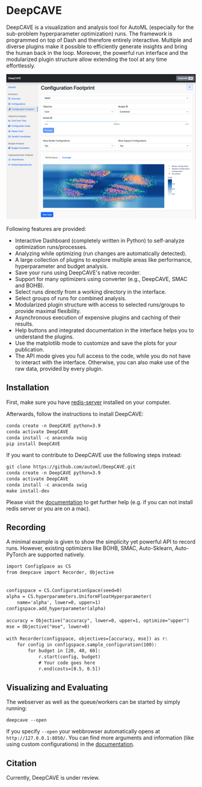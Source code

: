 # DeepCAVE

DeepCAVE is a visualization and analysis tool for AutoML (especially for the sub-problem
hyperparameter optimization) runs. The framework is programmed on top of Dash and therefore
entirely interactive. Multiple and diverse plugins make it possible to efficiently generate insights
and bring the human back in the loop. Moreover, the powerful run interface and the modularized
plugin structure allow extending the tool at any time effortlessly.

![Configuration Footprint](docs/images/plugins/configuration_footprint.png)

Following features are provided:
- Interactive Dashboard (completely written in Python) to self-analyze optimization runs/processes.
- Analyzing while optimizing (run changes are automatically detected).
- A large collection of plugins to explore multiple areas like performance, hyperparameter and
budget analysis.
- Save your runs using DeepCAVE's native recorder.
- Support for many optimizers using converter (e.g., DeepCAVE, SMAC and BOHB).
- Select runs directly from a working directory in the interface.
- Select groups of runs for combined analysis.
- Modularized plugin structure with access to selected runs/groups to provide maximal flexibility.
- Asynchronous execution of expensive plugins and caching of their results.
- Help buttons and integrated documentation in the interface helps you to understand the plugins.
- Use the matplotlib mode to customize and save the plots for your publication.
- The API mode gives you full access to the code, while you do not have to interact with the 
interface. Otherwise, you can also make use of the raw data, provided by every plugin.


## Installation

First, make sure you have [redis-server](https://flaviocopes.com/redis-installation/) installed on
your computer.

Afterwards, follow the instructions to install DeepCAVE:
```
conda create -n DeepCAVE python=3.9
conda activate DeepCAVE
conda install -c anaconda swig
pip install DeepCAVE
```

If you want to contribute to DeepCAVE use the following steps instead:
```
git clone https://github.com/automl/DeepCAVE.git
conda create -n DeepCAVE python=3.9
conda activate DeepCAVE
conda install -c anaconda swig
make install-dev
```

Please visit the [documentation](https://automl.github.io/DeepCAVE/main/installation.html) to get
further help (e.g. if you can not install redis server or you are on a mac).


## Recording

A minimal example is given to show the simplicity yet powerful API to record runs.
However, existing optimizers like BOHB, SMAC, Auto-Sklearn, Auto-PyTorch are supported natively.

```
import ConfigSpace as CS
from deepcave import Recorder, Objective


configspace = CS.ConfigurationSpace(seed=0)
alpha = CS.hyperparameters.UniformFloatHyperparameter(
    name='alpha', lower=0, upper=1)
configspace.add_hyperparameter(alpha)

accuracy = Objective("accuracy", lower=0, upper=1, optimize="upper")
mse = Objective("mse", lower=0)

with Recorder(configspace, objectives=[accuracy, mse]) as r:
    for config in configspace.sample_configuration(100):
        for budget in [20, 40, 60]:
            r.start(config, budget)
            # Your code goes here
            r.end(costs=[0.5, 0.5])
```


## Visualizing and Evaluating

The webserver as well as the queue/workers can be started by simply running:
```
deepcave --open
```

If you specify `--open` your webbrowser automatically opens at `http://127.0.0.1:8050/`.
You can find more arguments and information (like using custom configurations) in the
[documentation](https://automl.github.io/DeepCAVE/main/getting_started.html).


## Citation

Currently, DeepCAVE is under review.